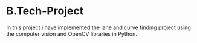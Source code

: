 # B.Tech-Project
In this project i have implemented the lane and curve finding project using the computer vision and OpenCV libraries in Python. 

